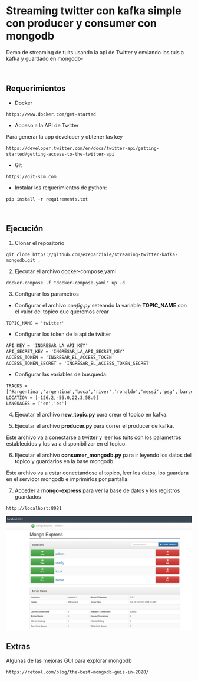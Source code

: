 # Streaming twitter con kafka simple con producer y consumer con mongodb

Demo de streaming de tuits usando la api de Twitter y enviando los tuis a kafka y guardado en mongodb-

&nbsp;
## Requerimientos

* Docker

```
https://www.docker.com/get-started
```

* Acceso a la API de Twitter

Para generar la app developer y obtener las key

```url
https://developer.twitter.com/en/docs/twitter-api/getting-started/getting-access-to-the-twitter-api
```


* Git

```url
https://git-scm.com
```

* Instalar los requerimientos de python:
```
pip install -r requirements.txt
```

&nbsp;

## Ejecución

1. Clonar el repositorio

```
git clone https://github.com/ezeparziale/streaming-twitter-kafka-mongodb.git .
```

2. Ejecutar el archivo docker-compose.yaml

```
docker-compose -f "docker-compose.yaml" up -d
```

3. Configurar los parametros
   
* Configurar el archivo *config.py* seteando la variable **TOPIC_NAME** con el valor del topico que queremos crear
```
TOPIC_NAME = 'twitter'
```

* Configurar los token de la api de twitter
```
API_KEY = 'INGRESAR_LA_API_KEY'
API_SECRET_KEY = 'INGRESAR_LA_API_SECRET_KEY'
ACCESS_TOKEN = 'INGRESAR_EL_ACCESS_TOKEN'
ACCESS_TOKEN_SECRET = 'INGRESAR_EL_ACCESS_TOKEN_SECRET'
```

* Configurar las variables de busqueda:
```
TRACKS = ['#argentina','argentina','boca','river','ronaldo','messi','psg','barcelona','manchesterd']
LOCATION = [-126.2,-56.0,22.3,58.9]
LANGUAGES = ['en','es']
```

4. Ejecutar el archivo **new_topic.py** para crear el topico en kafka.
   
5. Ejecutar el archivo **producer.py** para correr el producer de kafka.
   
Este archivo va a conectarse a twitter y leer los tuits con los parametros establecidos y los va a disponibilizar en el topico.

6. Ejecutar el archivo **consumer_mongodb.py** para ir leyendo los datos del topico y guardarlos en la base mongodb.

Este archivo va a estar conectandose al topico, leer los datos, los guardara en el servidor mongodb e imprimirlos por pantalla.

7. Acceder a **mongo-express** para ver la base de datos y los registros guardados
```url
http://localhost:8081
```
![image](img/Imagen1.png)


## Extras

Algunas de las mejoras GUI para explorar mongodb
```url
https://retool.com/blog/the-best-mongodb-guis-in-2020/
```